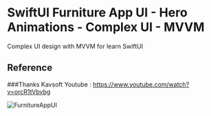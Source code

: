 # SwiftUI Furniture App UI - Hero Animations - Complex UI - MVVM
Complex UI design with MVVM for learn SwiftUI


## Reference
###Thanks Kavsoft
Youtube : https://www.youtube.com/watch?v=orcR1tVbvbg


![FurnitureAppUI](https://user-images.githubusercontent.com/20337014/172959220-03ddac7a-39f4-41f1-b867-327ddb175cb1.gif)
